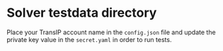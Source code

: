# Solver testdata directory

Place your TransIP account name in the `config.json` file and update the private key value in the `secret.yaml` in order to run tests.
